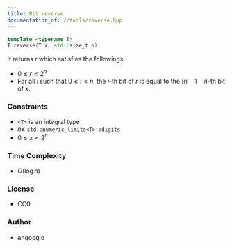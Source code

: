 ```yaml
---
title: Bit reverse
documentation_of: //tools/reverse.hpp
---
```


```cpp
template <typename T>
T reverse(T x, std::size_t n);
```

It returns $r$ which satisfies the followings.
- $0 \leq r < 2^n$
- For all $i$ such that $0 \leq i < n$, the $i$-th bit of $r$ is equal to the $(n - 1 - i)$-th bit of $x$.

### Constraints
- `<T>` is an integral type
- $n \leq$ `std::numeric_limits<T>::digits`
- $0 \leq x < 2^n$

### Time Complexity
- $O(\log n)$

### License
- CC0

### Author
- anqooqie
